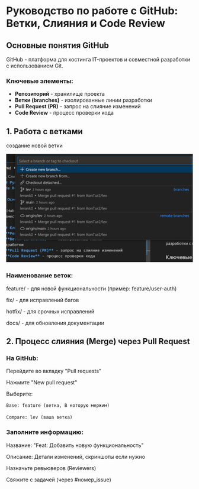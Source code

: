 # Руководство по работе с GitHub: Ветки, Слияния и Code Review

## Основные понятия GitHub

GitHub - платформа для хостинга IT-проектов и совместной разработки с использованием Git.

### Ключевые элементы:
- **Репозиторий** - хранилище проекта
- **Ветки (branches)** - изолированные линии разработки
- **Pull Request (PR)** - запрос на слияние изменений
- **Code Review** - процесс проверки кода

## 1. Работа с ветками

создание новой ветки

![alt text](image.png)

### Наименование веток:

feature/ - для новой функциональности (пример: feature/user-auth)

fix/ - для исправлений багов

hotfix/ - для срочных исправлений

docs/ - для обновления документации

## 2. Процесс слияния (Merge) через Pull Request


### На GitHub:

Перейдите во вкладку "Pull requests"

Нажмите "New pull request"

Выберите:

    Base: feature (ветка, В которую мержим)

    Compare: lev (ваша ветка)

### Заполните информацию:

Название: "Feat: Добавить новую функциональность"

Описание: Детали изменений, скриншоты если нужно

Назначьте ревьюверов (Reviewers)

Свяжите с задачей (через #номер_issue)